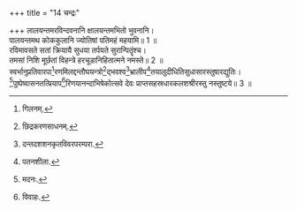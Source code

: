 +++
title = "14 चन्द्रः"

+++
लालयन्तमरविन्दवनानि क्षालयन्तमभितो भुवनानि।  
पालयन्तमथ कोककुलानि ज्योतिषां पतिमहं महयामि॥ 1 ॥  
रविमावसते सतां क्रियायै सुधया तर्पयते सुरान्पितॄंश्च।  
तमसां निशि मूर्छतां विहन्त्रे हरचूडानिहितात्मने नमस्ते॥ 2 ॥  
स्वर्भानुप्रतिवारपा[^1]रणमिलद्दन्तौघयन्त्रो[^2]द्भवश्व[^3]भ्रालीप[^4]तयालुदीधितिसुधासारस्तुषारद्युतिः।  
[^5]पुष्पेष्वासनतत्प्रियाप[^6]रिणयानन्दाभिषेकोत्सवे देवः प्राप्तसहस्रधारकलशश्रीरस्तु नस्तुष्टये॥ 3 ॥  


[^1]: गिलनम्.


[^2]: छिद्रकरणसाधनम्.


[^3]: दन्तदशशनकृतविवरपरम्परा.


[^4]: पतनशीला.


[^5]: मदनः.


[^6]: विवाहः.
 
